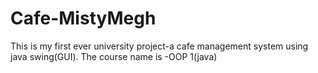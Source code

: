 # Cafe-MistyMegh
This is my first ever university project-a cafe management system using java swing(GUI). The course name is -OOP 1(java)
